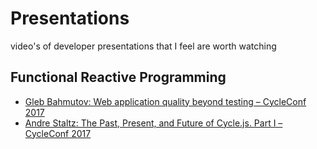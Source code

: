 # Presentations
video's of developer presentations that I feel are worth watching

## Functional Reactive Programming
- [Gleb Bahmutov: Web application quality beyond testing – CycleConf 2017](https://vimeo.com/album/4578937/video/216829554)
- [Andre Staltz: The Past, Present, and Future of Cycle.js. Part I – CycleConf 2017](https://vimeo.com/album/4578937/video/216787869)
